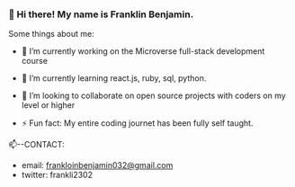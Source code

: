 ### 👋 Hi there! My name is Franklin Benjamin. 

<!--
**franklinben23/franklinben23** is a ✨ _special_ ✨ repository because its `README.md` (this file) appears on your GitHub profile.-->

Some things about me:

- 🔭 I’m currently working on the Microverse full-stack development course
- 🌱 I’m currently learning react.js, ruby, sql, python. 
- 👯 I’m looking to collaborate on open source projects with coders on my level or higher

- ⚡ Fun fact: My entire coding journet has been fully self taught.

📫--CONTACT:

- email: frankloinbenjamin032@gmail.com
- twitter: frankli2302
